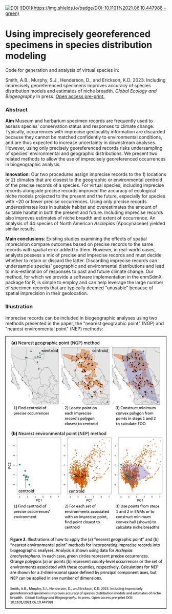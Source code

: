 <!-- badges: start -->
[![DOI](https://zenodo.org/badge/373253131.svg)](https://zenodo.org/badge/latestdoi/373253131)
[![DOI](https://img.shields.io/badge/DOI-10.1101%2021.06.10.447988 -green)](https://doi.org/10.1111/2041-210X.13874)
<!-- badges: end -->


# Using imprecisely georeferenced specimens in species distribution modeling

Code for generation and analysis of virtual species in:

Smith, A.B., Murphy, S.J., Henderson, D., and Erickson, K.D. 2023. Including imprecisely georeferenced specimens improves accuracy of species distribution models and estimates of niche breadth.  <i>Global Ecology and Biogeography</i> In press. <a href="http://dx.doi.org/10.1101/2021.06.10.447988">Open access pre-print.</a>

### Abstract ###
<strong>Aim</strong> Museum and herbarium specimen records are frequently used to assess species’ conservation status and responses to climate change. Typically, occurrences with imprecise geolocality information are discarded because they cannot be matched confidently to environmental conditions, and are thus expected to increase uncertainty in downstream analyses. However, using only precisely georeferenced records risks undersampling of species’ environmental and geographic distributions. We present two related methods to allow the use of imprecisely georeferenced occurrences in biogeographic analysis.

<strong>Innovation</strong>: Our two procedures assign imprecise records to the 1) locations or 2) climates that are closest to the geographic or environmental centroid of the precise records of a species. For virtual species, including imprecise records alongside precise records improved the accuracy of ecological niche models projected to the present and the future, especially for species with ~20 or fewer precise occurrences. Using only precise records underestimates loss in suitable habitat and overestimates the amount of suitable habitat in both the present and future. Including imprecise records also improves estimates of niche breadth and extent of occurrence. An analysis of 44 species of North American <i>Asclepias</i> (Apocynaceae) yielded similar results.

<strong>Main conclusions</strong>: Existing studies examining the effects of spatial imprecision compare outcomes based on precise records to the same records with spatial error added to them. However, in real-world cases, analysts possess a mix of precise and imprecise records and must decide whether to retain or discard the latter. Discarding imprecise records can undersample species’ geographic and environmental distributions and lead to mis-estimation of responses to past and future climate change. Our method, for which we provide a software implementation in the enmSdmX package for R, is simple to employ and can help leverage the large number of specimen records that are typically deemed “unusable” because of spatial imprecision in their geolocation.

### Illustration ###
Imprecise records can be included in biogeographic analyses using two methods presented in the paper, the "nearest geographic point" (NGP) and "nearest environmental point" (NEP) methods:

<img src="ngpNep.png">

